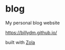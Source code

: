 # blog
My personal blog website

https://billydm.github.io/

built with [Zola](https://www.getzola.org/)